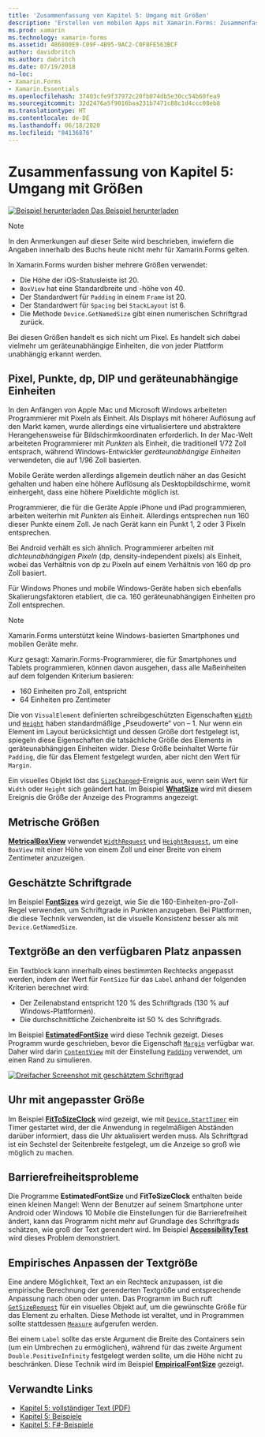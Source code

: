 ```yaml
---
title: 'Zusammenfassung von Kapitel 5: Umgang mit Größen'
description: 'Erstellen von mobilen Apps mit Xamarin.Forms: Zusammenfassung von Kapitel 5: Umgang mit Größen'
ms.prod: xamarin
ms.technology: xamarin-forms
ms.assetid: 486800E9-C09F-4B95-9AC2-C0F8FE563BCF
author: davidbritch
ms.author: dabritch
ms.date: 07/19/2018
no-loc:
- Xamarin.Forms
- Xamarin.Essentials
ms.openlocfilehash: 37403cfe9f37972c20fb074db5e30cc54b60fea9
ms.sourcegitcommit: 32d2476a5f9016baa231b7471c88c1d4ccc08eb8
ms.translationtype: HT
ms.contentlocale: de-DE
ms.lasthandoff: 06/18/2020
ms.locfileid: "84136876"
---
```

# <a name="summary-of-chapter-5-dealing-with-sizes"></a>Zusammenfassung von Kapitel 5: Umgang mit Größen

[![Beispiel herunterladen](~/media/shared/download.png) Das Beispiel herunterladen](https://github.com/xamarin/xamarin-forms-book-samples/tree/master/Chapter05)

> [!NOTE]
> In den Anmerkungen auf dieser Seite wird beschrieben, inwiefern die Angaben innerhalb des Buchs heute nicht mehr für Xamarin.Forms gelten.

In Xamarin.Forms wurden bisher mehrere Größen verwendet:

- Die Höhe der iOS-Statusleiste ist 20.
- `BoxView` hat eine Standardbreite und -höhe von 40.
- Der Standardwert für `Padding` in einem `Frame` ist 20.
- Der Standardwert für `Spacing` bei `StackLayout` ist 6.
- Die Methode `Device.GetNamedSize` gibt einen numerischen Schriftgrad zurück.

Bei diesen Größen handelt es sich nicht um Pixel. Es handelt sich dabei vielmehr um geräteunabhängige Einheiten, die von jeder Plattform unabhängig erkannt werden.

## <a name="pixels-points-dps-dips-and-dius"></a>Pixel, Punkte, dp, DIP und geräteunabhängige Einheiten

In den Anfängen von Apple Mac und Microsoft Windows arbeiteten Programmierer mit Pixeln als Einheit. Als Displays mit höherer Auflösung auf den Markt kamen, wurde allerdings eine virtualisiertere und abstraktere Herangehensweise für Bildschirmkoordinaten erforderlich. In der Mac-Welt arbeiteten Programmierer mit *Punkten* als Einheit, die traditionell 1/72 Zoll entsprach, während Windows-Entwickler *geräteunabhängige Einheiten* verwendeten, die auf 1/96 Zoll basierten.

Mobile Geräte werden allerdings allgemein deutlich näher an das Gesicht gehalten und haben eine höhere Auflösung als Desktopbildschirme, womit einhergeht, dass eine höhere Pixeldichte möglich ist.

Programmierer, die für die Geräte Apple iPhone und iPad programmieren, arbeiten weiterhin mit *Punkten* als Einheit. Allerdings entsprechen nun 160 dieser Punkte einem Zoll. Je nach Gerät kann ein Punkt 1, 2 oder 3 Pixeln entsprechen.

Bei Android verhält es sich ähnlich. Programmierer arbeiten mit *dichteunabhängigen Pixeln* (dp, density-independent pixels) als Einheit, wobei das Verhältnis von dp zu Pixeln auf einem Verhältnis von 160 dp pro Zoll basiert.

Für Windows Phones und mobile Windows-Geräte haben sich ebenfalls Skalierungsfaktoren etabliert, die ca. 160 geräteunabhängigen Einheiten pro Zoll entsprechen.

> [!NOTE]
> Xamarin.Forms unterstützt keine Windows-basierten Smartphones und mobilen Geräte mehr.

Kurz gesagt: Xamarin.Forms-Programmierer, die für Smartphones und Tablets programmieren, können davon ausgehen, dass alle Maßeinheiten auf dem folgenden Kriterium basieren:

- 160 Einheiten pro Zoll, entspricht
- 64 Einheiten pro Zentimeter

Die von `VisualElement` definierten schreibgeschützten Eigenschaften [`Width`](xref:Xamarin.Forms.VisualElement.Width) und [`Height`](xref:Xamarin.Forms.VisualElement.Height) haben standardmäßige „Pseudowerte“ von &ndash; 1. Nur wenn ein Element im Layout berücksichtigt und dessen Größe dort festgelegt ist, spiegeln diese Eigenschaften die tatsächliche Größe des Elements in geräteunabhängigen Einheiten wider. Diese Größe beinhaltet Werte für `Padding`, die für das Element festgelegt wurden, aber nicht den Wert für `Margin`.

Ein visuelles Objekt löst das [`SizeChanged`](xref:Xamarin.Forms.VisualElement.SizeChanged)-Ereignis aus, wenn sein Wert für `Width` oder `Height` sich geändert hat. Im Beispiel [**WhatSize**](https://github.com/xamarin/xamarin-forms-book-samples/tree/master/Chapter05/WhatSize) wird mit diesem Ereignis die Größe der Anzeige des Programms angezeigt.

## <a name="metrical-sizes"></a>Metrische Größen

[**MetricalBoxView**](https://github.com/xamarin/xamarin-forms-book-samples/tree/master/Chapter05/MetricalBoxView) verwendet [`WidthRequest`](xref:Xamarin.Forms.VisualElement.WidthRequest) und [`HeightRequest`](xref:Xamarin.Forms.VisualElement.HeightRequest), um eine `BoxView` mit einer Höhe von einem Zoll und einer Breite von einem Zentimeter anzuzeigen.

## <a name="estimated-font-sizes"></a>Geschätzte Schriftgrade

Im Beispiel [**FontSizes**](https://github.com/xamarin/xamarin-forms-book-samples/tree/master/Chapter05/FontSizes) wird gezeigt, wie Sie die 160-Einheiten-pro-Zoll-Regel verwenden, um Schriftgrade in Punkten anzugeben. Bei Plattformen, die diese Technik verwenden, ist die visuelle Konsistenz besser als mit `Device.GetNamedSize`.

## <a name="fitting-text-to-available-size"></a>Textgröße an den verfügbaren Platz anpassen

Ein Textblock kann innerhalb eines bestimmten Rechtecks angepasst werden, indem der Wert für `FontSize` für das `Label` anhand der folgenden Kriterien berechnet wird:

- Der Zeilenabstand entspricht 120 % des Schriftgrads (130 % auf Windows-Plattformen).
- Die durchschnittliche Zeichenbreite ist 50 % des Schriftgrads.

Im Beispiel [**EstimatedFontSize**](https://github.com/xamarin/xamarin-forms-book-samples/tree/master/Chapter05/EstimatedFontSize) wird diese Technik gezeigt. Dieses Programm wurde geschrieben, bevor die Eigenschaft [`Margin`](xref:Xamarin.Forms.View.Margin) verfügbar war. Daher wird darin [`ContentView`](xref:Xamarin.Forms.ContentView) mit der Einstellung [`Padding`](xref:Xamarin.Forms.Layout.Padding) verwendet, um einen Rand zu simulieren.

[![Dreifacher Screenshot mit geschätztem Schriftgrad](images/ch05fg07-small.png "An den verfügbaren Platz angepasster Text")](images/ch05fg07-large.png#lightbox "An den verfügbaren Platz angepasster Text")

## <a name="a-fit-to-size-clock"></a>Uhr mit angepasster Größe

Im Beispiel [**FitToSizeClock**](https://github.com/xamarin/xamarin-forms-book-samples/tree/master/Chapter05/FitToSizeClock) wird gezeigt, wie mit [`Device.StartTimer`](xref:Xamarin.Forms.Device.StartTimer(System.TimeSpan,System.Func{System.Boolean})) ein Timer gestartet wird, der die Anwendung in regelmäßigen Abständen darüber informiert, dass die Uhr aktualisiert werden muss. Als Schriftgrad ist ein Sechstel der Seitenbreite festgelegt, um die Anzeige so groß wie möglich zu machen.

## <a name="accessibility-issues"></a>Barrierefreiheitsprobleme

Die Programme **EstimatedFontSize** und **FitToSizeClock** enthalten beide einen kleinen Mangel: Wenn der Benutzer auf seinem Smartphone unter Android oder Windows 10 Mobile die Einstellungen für die Barrierefreiheit ändert, kann das Programm nicht mehr auf Grundlage des Schriftgrads schätzen, wie groß der Text gerendert wird. Im Beispiel [**AccessibilityTest**](https://github.com/xamarin/xamarin-forms-book-samples/tree/master/Chapter05/AccessibilityTest) wird dieses Problem demonstriert.

## <a name="empirically-fitting-text"></a>Empirisches Anpassen der Textgröße

Eine andere Möglichkeit, Text an ein Rechteck anzupassen, ist die empirische Berechnung der gerenderten Textgröße und entsprechende Anpassung nach oben oder unten. Das Programm im Buch ruft [`GetSizeRequest`](xref:Xamarin.Forms.VisualElement.GetSizeRequest(System.Double,System.Double)) für ein visuelles Objekt auf, um die gewünschte Größe für das Element zu erhalten. Diese Methode ist veraltet, und in Programmen sollte stattdessen [`Measure`](xref:Xamarin.Forms.VisualElement.Measure(System.Double,System.Double,Xamarin.Forms.MeasureFlags)) aufgerufen werden.

Bei einem `Label` sollte das erste Argument die Breite des Containers sein (um ein Umbrechen zu ermöglichen), während für das zweite Argument `Double.PositiveInfinity` festgelegt werden sollte, um die Höhe nicht zu beschränken. Diese Technik wird im Beispiel [**EmpiricalFontSize**](https://github.com/xamarin/xamarin-forms-book-samples/tree/master/Chapter05/EmpiricalFontSize) gezeigt.

## <a name="related-links"></a>Verwandte Links

- [Kapitel 5: vollständiger Text (PDF)](https://download.xamarin.com/developer/xamarin-forms-book/XamarinFormsBook-Ch05-Apr2016.pdf)
- [Kapitel 5: Beispiele](https://github.com/xamarin/xamarin-forms-book-samples/tree/master/Chapter05)
- [Kapitel 5: F#-Beispiele](https://github.com/xamarin/xamarin-forms-book-samples/tree/master/Chapter05/FS)
